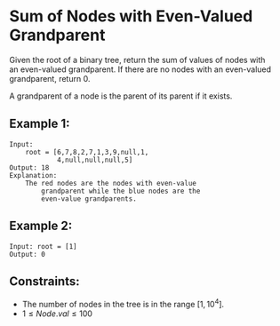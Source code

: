 # Sum of Nodes with Even-Valued Grandparent

Given the root of a binary tree, return the sum of values of nodes with  
an even-valued grandparent. If there are no nodes with an even-valued  
grandparent, return 0.

A grandparent of a node is the parent of its parent if it exists.

 

## Example 1:

    Input: 
        root = [6,7,8,2,7,1,3,9,null,1,
                4,null,null,null,5]
    Output: 18
    Explanation: 
        The red nodes are the nodes with even-value 
            grandparent while the blue nodes are the 
            even-value grandparents.

## Example 2:

    Input: root = [1]
    Output: 0
    
 

## Constraints:

* The number of nodes in the tree is in the range $[1, 10^4]$.
* $1 \le Node.val \le 100$

